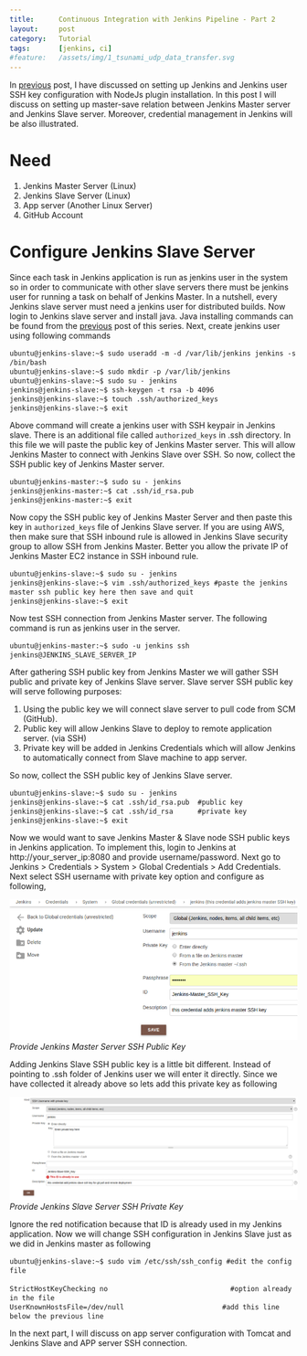```yaml
---
title:      Continuous Integration with Jenkins Pipeline - Part 2
layout:     post
category:   Tutorial
tags: 	    [jenkins, ci]
#feature:   /assets/img/1_tsunami_udp_data_transfer.svg
---
```

In [previous](http://shudarshon.com/2018-02-24/Jenkins-1.html) post, I have discussed on setting up Jenkins and Jenkins user SSH key configuration with NodeJs plugin installation. In this post I will discuss on setting up master-save relation between Jenkins Master server and Jenkins Slave server. Moreover, credential management in Jenkins will be also illustrated.

<!--more-->

# Need

1. Jenkins Master Server (Linux)
2. Jenkins Slave Server (Linux)
3. App server (Another Linux Server)
4. GitHub Account

# Configure Jenkins Slave Server

Since each task in Jenkins application is run as jenkins user in the system so in order to communicate with other slave servers there must be jenkins user for running a task on behalf of Jenkins Master. In a nutshell, every Jenkins slave server must need a jenkins user for distributed builds. Now login to Jenkins slave server and install java. Java installing commands  can be found from the [previous](http://shudarshon.com/2018-02-24/Jenkins-1.html) post of this series. Next, create jenkins user using following commands

```shell
ubuntu@jenkins-slave:~$ sudo useradd -m -d /var/lib/jenkins jenkins -s /bin/bash
ubuntu@jenkins-slave:~$ sudo mkdir -p /var/lib/jenkins
ubuntu@jenkins-slave:~$ sudo su - jenkins
jenkins@jenkins-slave:~$ ssh-keygen -t rsa -b 4096
jenkins@jenkins-slave:~$ touch .ssh/authorized_keys
jenkins@jenkins-slave:~$ exit
```

Above command will create a jenkins user with SSH keypair in Jenkins slave. There is an additional file called `authorized_keys` in .ssh directory. In this file we will paste the public key of Jenkins Master server. This will allow Jenkins Master to connect with Jenkins Slave over SSH. So now, collect the SSH public key of Jenkins Master server.

```shell
ubuntu@jenkins-master:~$ sudo su - jenkins
jenkins@jenkins-master:~$ cat .ssh/id_rsa.pub
jenkins@jenkins-master:~$ exit
```

Now copy the SSH public key of Jenkins Master Server and then paste this key in `authorized_keys` file of Jenkins Slave server. If you are using AWS, then make sure that SSH inbound rule is allowed in Jenkins Slave security group to allow SSH from Jenkins Master. Better you allow the private IP of Jenkins Master EC2 instance in SSH inbound rule.

```shell
ubuntu@jenkins-slave:~$ sudo su - jenkins
jenkins@jenkins-slave:~$ vim .ssh/authorized_keys #paste the jenkins master ssh public key here then save and quit
jenkins@jenkins-slave:~$ exit
```

Now test SSH connection from Jenkins Master server. The following command is run as jenkins user in the server.

```shell
ubuntu@jenkins-master:~$ sudo -u jenkins ssh jenkins@JENKINS_SLAVE_SERVER_IP
```

After gathering SSH public key from Jenkins Master we will gather SSH public and private key of Jenkins Slave server. Slave server SSH public key will serve following purposes:

1.  Using the public key we will connect slave server to pull code from SCM (GitHub).
2.  Public key will allow Jenkins Slave to deploy to remote application server. (via SSH)
3.  Private key will be added in Jenkins Credentials which will allow Jenkins to automatically connect from Slave machine to app server.

So now, collect the SSH public key of Jenkins Slave server.

```shell
ubuntu@jenkins-slave:~$ sudo su - jenkins
jenkins@jenkins-slave:~$ cat .ssh/id_rsa.pub  #public key
jenkins@jenkins-slave:~$ cat .ssh/id_rsa      #private key
jenkins@jenkins-slave:~$ exit
```
Now we would want to save Jenkins Master & Slave node SSH public keys in Jenkins application. To implement this, login to Jenkins at http://your_server_ip:8080 and provide username/password. Next go to Jenkins > Credentials > System > Global Credentials > Add Credentials. Next select SSH username with private key option and configure as following,

![Jenkins Master Secret](/assets/img/2018-02-25-1.png)*Provide Jenkins Master Server SSH Public Key*

Adding Jenkins Slave SSH public key is a little bit different. Instead of pointing to .ssh folder of Jenkins user we will enter it directly. Since we have collected it already above so lets add this private key as following

![Jenkins Slave Secret](/assets/img/2018-02-25-2.png)*Provide Jenkins Slave Server SSH Private Key*

Ignore the red notification because that ID is already used in my Jenkins application. Now we will change SSH configuration in Jenkins Slave just as we did in Jenkins master as following

```shell
ubuntu@jenkins-slave:~$ sudo vim /etc/ssh/ssh_config #edit the config file

StrictHostKeyChecking no		                      #option already in the file
UserKnownHostsFile=/dev/null 	                    #add this line below the previous line
```

In the next part, I will discuss on app server configuration with Tomcat and Jenkins Slave and APP server SSH connection.

